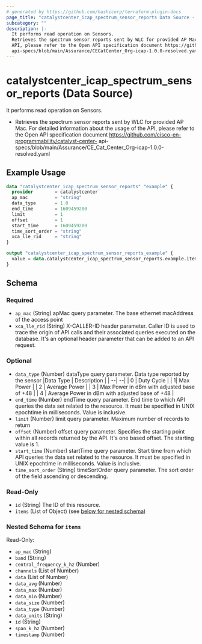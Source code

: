```yaml
---
# generated by https://github.com/hashicorp/terraform-plugin-docs
page_title: "catalystcenter_icap_spectrum_sensor_reports Data Source - terraform-provider-catalystcenter"
subcategory: ""
description: |-
  It performs read operation on Sensors.
  Retrieves the spectrum sensor reports sent by WLC for provided AP Mac. For detailed information about the usage of the
  API, please refer to the Open API specification document https://github.com/cisco-en-programmability/catalyst-center-
  api-specs/blob/main/Assurance/CECatCenter_Org-icap-1.0.0-resolved.yaml
---
```


# catalystcenter_icap_spectrum_sensor_reports (Data Source)

It performs read operation on Sensors.

- Retrieves the spectrum sensor reports sent by WLC for provided AP Mac. For detailed information about the usage of the
API, please refer to the Open API specification document https://github.com/cisco-en-programmability/catalyst-center-
api-specs/blob/main/Assurance/CE_Cat_Center_Org-icap-1.0.0-resolved.yaml

## Example Usage

```terraform
data "catalystcenter_icap_spectrum_sensor_reports" "example" {
  provider        = catalystcenter
  ap_mac          = "string"
  data_type       = 1.0
  end_time        = 1609459200
  limit           = 1
  offset          = 1
  start_time      = 1609459200
  time_sort_order = "string"
  xca_lle_rid     = "string"
}

output "catalystcenter_icap_spectrum_sensor_reports_example" {
  value = data.catalystcenter_icap_spectrum_sensor_reports.example.items
}
```

<!-- schema generated by tfplugindocs -->
## Schema

### Required

- `ap_mac` (String) apMac query parameter. The base ethernet macAddress of the access point
- `xca_lle_rid` (String) X-CALLER-ID header parameter. Caller ID is used to trace the origin of API calls and their associated queries executed on the database. It's an optional header parameter that can be added to an API request.

### Optional

- `data_type` (Number) dataType query parameter. Data type reported by the sensor
|Data Type | Description | | --| --| | 0 | Duty Cycle | | 1| Max Power | | 2 | Average Power | | 3 | Max Power in dBm with adjusted base of +48 | | 4 | Average Power in dBm with adjusted base of +48 |
- `end_time` (Number) endTime query parameter. End time to which API queries the data set related to the resource. It must be specified in UNIX epochtime in milliseconds. Value is inclusive.
- `limit` (Number) limit query parameter. Maximum number of records to return
- `offset` (Number) offset query parameter. Specifies the starting point within all records returned by the API. It's one based offset. The starting value is 1.
- `start_time` (Number) startTime query parameter. Start time from which API queries the data set related to the resource. It must be specified in UNIX epochtime in milliseconds. Value is inclusive.
- `time_sort_order` (String) timeSortOrder query parameter. The sort order of the field ascending or descending.

### Read-Only

- `id` (String) The ID of this resource.
- `items` (List of Object) (see [below for nested schema](#nestedatt--items))

<a id="nestedatt--items"></a>
### Nested Schema for `items`

Read-Only:

- `ap_mac` (String)
- `band` (String)
- `central_frequency_k_hz` (Number)
- `channels` (List of Number)
- `data` (List of Number)
- `data_avg` (Number)
- `data_max` (Number)
- `data_min` (Number)
- `data_size` (Number)
- `data_type` (Number)
- `data_units` (String)
- `id` (String)
- `span_k_hz` (Number)
- `timestamp` (Number)
